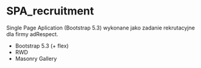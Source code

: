 # SPA_recruitment
Single Page Aplication (Bootstrap 5.3) wykonane jako zadanie rekrutacyjne dla firmy adRespect. 

- Bootstrap 5.3 (+ flex)
- RWD
- Masonry Gallery
